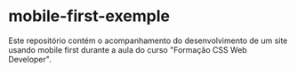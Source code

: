 # mobile-first-exemple
Este repositório contém o acompanhamento do desenvolvimento de um site usando mobile first durante a aula do curso "Formação CSS Web Developer".
